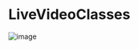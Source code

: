 # LiveVideoClasses

![image](https://user-images.githubusercontent.com/113224774/235200270-ddedd80f-a67f-4b82-9548-cfaf5c2fec32.png)
